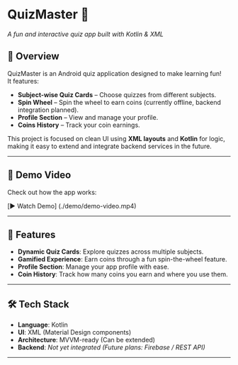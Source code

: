 # QuizMaster 🎯  
*A fun and interactive quiz app built with Kotlin & XML*

## 📌 Overview
QuizMaster is an Android quiz application designed to make learning fun!  
It features:
- **Subject-wise Quiz Cards** – Choose quizzes from different subjects.  
- **Spin Wheel** – Spin the wheel to earn coins (currently offline, backend integration planned).  
- **Profile Section** – View and manage your profile.  
- **Coins History** – Track your coin earnings.  

This project is focused on clean UI using **XML layouts** and **Kotlin** for logic, making it easy to extend and integrate backend services in the future.

---

## 🎥 Demo Video
Check out how the app works:  

[▶️ Watch Demo] 
(./demo/demo-video.mp4)

---

## 🚀 Features
- **Dynamic Quiz Cards**: Explore quizzes across multiple subjects.  
- **Gamified Experience**: Earn coins through a fun spin-the-wheel feature.  
- **Profile Section**: Manage your app profile with ease.  
- **Coin History**: Track how many coins you earn and where you use them.  

---

## 🛠️ Tech Stack
- **Language**: Kotlin  
- **UI**: XML (Material Design components)  
- **Architecture**: MVVM-ready (Can be extended)  
- **Backend**: *Not yet integrated (Future plans: Firebase / REST API)*  

---
